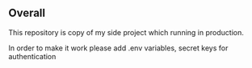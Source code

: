 ## Overall

This repository is copy of my side project which running in production.

In order to make it work please add .env variables, secret keys for authentication